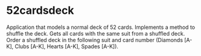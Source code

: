 # 52cardsdeck
Application that models a normal deck of 52 cards. Implements a method to shuffle the deck. Gets all cards with the same suit from a shuffled deck. Order a shuffled deck in the following suit and card number (Diamonds [A-K], Clubs [A-K], Hearts [A-K], Spades [A-K]).
